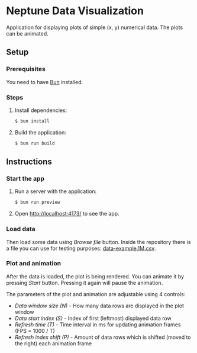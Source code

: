 # Neptune Data Visualization

Application for displaying plots of simple (x, y) numerical data. The plots can be animated.

## Setup

### Prerequisites

You need to have [Bun](https://bun.com/) installed.

### Steps

1. Install dependencies:
   ```bash
   $ bun install
   ```
2. Build the application:
   ```bash
   $ bun run build
   ```

## Instructions

### Start the app

1. Run a server with the application:
   ```bash
   $ bun run preview
   ```
2. Open [http://localhost:4173/](http://localhost:4173) to see the app.

### Load data

Then load some data using _Browse file_ button. Inside the repository there is a file you can use for testing purposes:
[data-example.1M.csv](https://github.com/robertjk/neptune-data-visualization/blob/master/data-example.1M.csv).

### Plot and animation

After the data is loaded, the plot is being rendered. You can animate it by pressing _Start_ button. Pressing it again will
pause the animation.

The parameters of the plot and animation are adjustable using 4 controls:

- _Data window size (N)_ - How many data rows are displayed in the plot window
- _Data start index (S)_ - Index of first (leftmost) displayed data row
- _Refresh time (T)_ - Time interval in ms for updating animation frames (FPS = 1000 / T)
- _Refresh index shift (P)_ - Amount of data rows which is shifted (moved to the right) each
  animation frame
